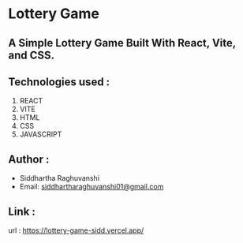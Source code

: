 # Lottery Game

## A Simple Lottery Game Built With React, Vite, and CSS.

## Technologies used :

1.  REACT
2.  VITE
3.  HTML
4.  CSS
5.  JAVASCRIPT

## Author :

- Siddhartha Raghuvanshi
- Email: siddhartharaghuvanshi01@gmail.com

## Link :

url : https://lottery-game-sidd.vercel.app/
